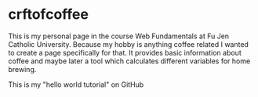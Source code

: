 # crftofcoffee
This is my personal page in the course Web Fundamentals at Fu Jen Catholic University. Because my hobby is anything coffee related I wanted to create a page specifically for that. It provides basic information about coffee and maybe later a tool which calculates different variables for home brewing.

This is my "hello world tutorial" on GitHub
